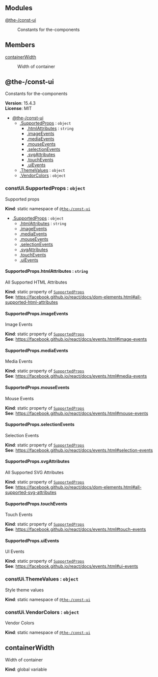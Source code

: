 <!--- Code generated by @the-/script-doc. DO NOT EDIT. -->

## Modules

<dl>
<dt><a href="#module_@the-/const-ui">@the-/const-ui</a></dt>
<dd><p>Constants for the-components</p>
</dd>
</dl>

## Members

<dl>
<dt><a href="#containerWidth">containerWidth</a></dt>
<dd><p>Width of container</p>
</dd>
</dl>

<a name="module_@the-/const-ui"></a>

## @the-/const-ui
Constants for the-components

**Version**: 15.4.3  
**License**: MIT  

* [@the-/const-ui](#module_@the-/const-ui)
    * [.SupportedProps](#module_@the-/const-ui.SupportedProps) : <code>object</code>
        * [.htmlAttributes](#module_@the-/const-ui.SupportedProps.htmlAttributes) : <code>string</code>
        * [.imageEvents](#module_@the-/const-ui.SupportedProps.imageEvents)
        * [.mediaEvents](#module_@the-/const-ui.SupportedProps.mediaEvents)
        * [.mouseEvents](#module_@the-/const-ui.SupportedProps.mouseEvents)
        * [.selectionEvents](#module_@the-/const-ui.SupportedProps.selectionEvents)
        * [.svgAttributes](#module_@the-/const-ui.SupportedProps.svgAttributes)
        * [.touchEvents](#module_@the-/const-ui.SupportedProps.touchEvents)
        * [.uiEvents](#module_@the-/const-ui.SupportedProps.uiEvents)
    * [.ThemeValues](#module_@the-/const-ui.ThemeValues) : <code>object</code>
    * [.VendorColors](#module_@the-/const-ui.VendorColors) : <code>object</code>

<a name="module_@the-/const-ui.SupportedProps"></a>

### constUi.SupportedProps : <code>object</code>
Supported props

**Kind**: static namespace of [<code>@the-/const-ui</code>](#module_@the-/const-ui)  

* [.SupportedProps](#module_@the-/const-ui.SupportedProps) : <code>object</code>
    * [.htmlAttributes](#module_@the-/const-ui.SupportedProps.htmlAttributes) : <code>string</code>
    * [.imageEvents](#module_@the-/const-ui.SupportedProps.imageEvents)
    * [.mediaEvents](#module_@the-/const-ui.SupportedProps.mediaEvents)
    * [.mouseEvents](#module_@the-/const-ui.SupportedProps.mouseEvents)
    * [.selectionEvents](#module_@the-/const-ui.SupportedProps.selectionEvents)
    * [.svgAttributes](#module_@the-/const-ui.SupportedProps.svgAttributes)
    * [.touchEvents](#module_@the-/const-ui.SupportedProps.touchEvents)
    * [.uiEvents](#module_@the-/const-ui.SupportedProps.uiEvents)

<a name="module_@the-/const-ui.SupportedProps.htmlAttributes"></a>

#### SupportedProps.htmlAttributes : <code>string</code>
All Supported HTML Attributes

**Kind**: static property of [<code>SupportedProps</code>](#module_@the-/const-ui.SupportedProps)  
**See**: https://facebook.github.io/react/docs/dom-elements.html#all-supported-html-attributes  
<a name="module_@the-/const-ui.SupportedProps.imageEvents"></a>

#### SupportedProps.imageEvents
Image Events

**Kind**: static property of [<code>SupportedProps</code>](#module_@the-/const-ui.SupportedProps)  
**See**: https://facebook.github.io/react/docs/events.html#image-events  
<a name="module_@the-/const-ui.SupportedProps.mediaEvents"></a>

#### SupportedProps.mediaEvents
Media Events

**Kind**: static property of [<code>SupportedProps</code>](#module_@the-/const-ui.SupportedProps)  
**See**: https://facebook.github.io/react/docs/events.html#media-events  
<a name="module_@the-/const-ui.SupportedProps.mouseEvents"></a>

#### SupportedProps.mouseEvents
Mouse Events

**Kind**: static property of [<code>SupportedProps</code>](#module_@the-/const-ui.SupportedProps)  
**See**: https://facebook.github.io/react/docs/events.html#mouse-events  
<a name="module_@the-/const-ui.SupportedProps.selectionEvents"></a>

#### SupportedProps.selectionEvents
Selection Events

**Kind**: static property of [<code>SupportedProps</code>](#module_@the-/const-ui.SupportedProps)  
**See**: https://facebook.github.io/react/docs/events.html#selection-events  
<a name="module_@the-/const-ui.SupportedProps.svgAttributes"></a>

#### SupportedProps.svgAttributes
All Supported SVG Attributes

**Kind**: static property of [<code>SupportedProps</code>](#module_@the-/const-ui.SupportedProps)  
**See**: https://facebook.github.io/react/docs/dom-elements.html#all-supported-svg-attributes  
<a name="module_@the-/const-ui.SupportedProps.touchEvents"></a>

#### SupportedProps.touchEvents
Touch Events

**Kind**: static property of [<code>SupportedProps</code>](#module_@the-/const-ui.SupportedProps)  
**See**: https://facebook.github.io/react/docs/events.html#touch-events  
<a name="module_@the-/const-ui.SupportedProps.uiEvents"></a>

#### SupportedProps.uiEvents
UI Events

**Kind**: static property of [<code>SupportedProps</code>](#module_@the-/const-ui.SupportedProps)  
**See**: https://facebook.github.io/react/docs/events.html#ui-events  
<a name="module_@the-/const-ui.ThemeValues"></a>

### constUi.ThemeValues : <code>object</code>
Style theme values

**Kind**: static namespace of [<code>@the-/const-ui</code>](#module_@the-/const-ui)  
<a name="module_@the-/const-ui.VendorColors"></a>

### constUi.VendorColors : <code>object</code>
Vendor Colors

**Kind**: static namespace of [<code>@the-/const-ui</code>](#module_@the-/const-ui)  
<a name="containerWidth"></a>

## containerWidth
Width of container

**Kind**: global variable  

